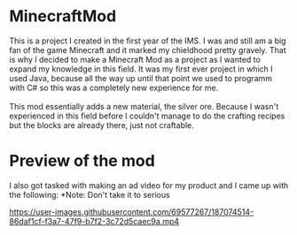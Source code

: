 # MinecraftMod

This is a project I created in the first year of the IMS. I was and still am a big fan of the game Minecraft and it marked my chieldhood pretty gravely. That is why I decided to make a Minecraft Mod as a project as I wanted to expand my knowledge in this field. It was my first ever project in which I used Java, because all the way up until that point we used to programm with C# so this was a completely new experience for me.
<br>
<br>
This mod essentially adds a new material, the silver ore. Because I wasn't experienced in this field before I couldn't manage to do the crafting recipes but the blocks are already there, just not craftable.

# Preview of the mod

I also got tasked with making an ad video for my product and I came up with the following:
*Note: Don't take it to serious


https://user-images.githubusercontent.com/69577267/187074514-86daf1cf-f3a7-47f9-b7f2-3c72d5caec9a.mp4

